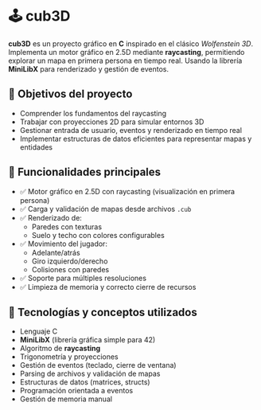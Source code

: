# 🕹️ cub3D

**cub3D** es un proyecto gráfico en **C** inspirado en el clásico *Wolfenstein 3D*. Implementa un motor gráfico en 2.5D mediante **raycasting**, permitiendo explorar un mapa en primera persona en tiempo real. Usando la librería **MiniLibX** para renderizado y gestión de eventos.

## 🧩 Objetivos del proyecto

- Comprender los fundamentos del raycasting
- Trabajar con proyecciones 2D para simular entornos 3D
- Gestionar entrada de usuario, eventos y renderizado en tiempo real
- Implementar estructuras de datos eficientes para representar mapas y entidades

## 🚀 Funcionalidades principales

- ✅ Motor gráfico en 2.5D con raycasting (visualización en primera persona)
- ✅ Carga y validación de mapas desde archivos `.cub`
- ✅ Renderizado de:
  - Paredes con texturas
  - Suelo y techo con colores configurables
- ✅ Movimiento del jugador:
  - Adelante/atrás
  - Giro izquierdo/derecho
  - Colisiones con paredes
- ✅ Soporte para múltiples resoluciones
- ✅ Limpieza de memoria y correcto cierre de recursos

## 🧠 Tecnologías y conceptos utilizados

- Lenguaje C
- **MiniLibX** (librería gráfica simple para 42)
- Algoritmo de **raycasting**
- Trigonometría y proyecciones
- Gestión de eventos (teclado, cierre de ventana)
- Parsing de archivos y validación de mapas
- Estructuras de datos (matrices, structs)
- Programación orientada a eventos
- Gestión de memoria manual
